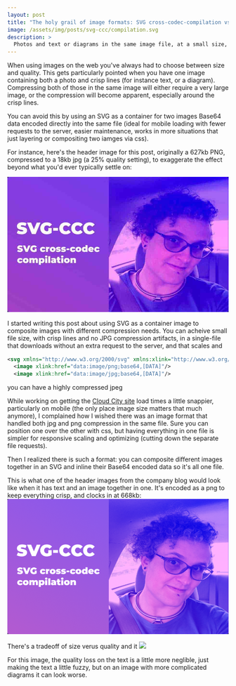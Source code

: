 ```yaml
---
layout: post
title: "The holy grail of image formats: SVG cross-codec-compilation vs AVIF"
image: /assets/img/posts/svg-ccc/compilation.svg
description: >
  Photos and text or diagrams in the same image file, at a small size, without losing cripsness
---
```


When using images on the web you've always had to choose between size and quality. This gets particularly pointed when you have one image containing both a photo and crisp lines (for instance text, or a diagram). Compressing both of those in the same image will either require a very large image, or the compression will become apparent, especially around the crisp lines.

You can avoid this by using an SVG as a container for two images Base64 data encoded directly into the same file (ideal for mobile loading with fewer requests to the server, easier maintenance, works in more situations that just layering or compositing two iamges via css).

For instance, here's the header image for this post, originally a 627kb PNG, compressed to a 18kb jpg (a 25% quality setting), to exaggerate the effect beyond what you'd ever typically settle on:

![](/assets/img/posts/svg-ccc/25.jpg)



I started writing this post about using SVG as a container image to composite images with different compression needs. You can acheive small file size, with crisp lines and no JPG compression artifacts, in a single-file that downloads without an extra request to the server, and that scales and 
```xml
<svg xmlns="http://www.w3.org/2000/svg" xmlns:xlink="http://www.w3.org/1999/xlink">
  <image xlink:href="data:image/png;base64,[DATA]"/>
  <image xlink:href="data:image/jpg;base64,[DATA]"/>
```
you can have a highly compressed jpeg

While working on getting the [Cloud City site](https://cloudcoty.io) load times a little snappier, particularly on mobile (the only place image size matters that much anymore), I complained how I wished there was an image format that handled both jpg and png compression in the same file. Sure you can position one over the other with css, but having everything in one file is simpler for responsive scaling and optimizing (cutting down the separate file requests).

Then I realized there is such a format: you can composite different images together in an SVG and inline their Base64 encoded data so it's all one file.

This is what one of the header images from the company blog would look like when it has text and an image together in one. It's encoded as a png to keep everything crisp, and clocks in at 668kb:
![](/assets/img/posts/svg-ccc/original.png)

There's a tradeoff of size verus quality and it 
![](/assets/img/posts/cross-codec-compilation.avif)

For this image, the quality loss on the text is a little more neglible, just making the text a little fuzzy, but on an image with more complicated diagrams it can look worse.